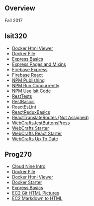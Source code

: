 ## Overview

Fall 2017

## Isit320

- [Docker Html Viewer][dh]
- [Docker File][df]
- [Express Basics][eb]
- [Express Pages and Mixins][epm]
- [Firebase Express][fe]
- [Firebase React][fr]
- [NPM Publishing][np]
- [NPM Run Concurrently][nc]
- [NPM Use Isit Code][nu]
- [RestTests][rt]
- [RestBasics][rb]
- [ReactEsLint][re]
- [ReactReduxBasics][rr]
- [ReactTranslateRoutes (Not Assigned)][rtr]
- [WebCraftsJestButtonsPress][wbp]
- [WebCrafts Starter][wcs]
- [WebCrafts React Starter][wcr]
- [WebCrafts Up To Date][wcu]

## Prog270

- [Cloud Nine Intro][ci]
- [Docker File][df]
- [Docker Html Viewer][dh]
- [Docker Starter][ds]
- [Express Basics][eb]
- [EC2 Git HTML Pictures][ecp]
- [EC2 Markdown to HTML][ecm]

<!----------->
<!-- Links -->
<!----------->

[ci]: http://www.ccalvert.net/books/CloudNotes/Assignments/Cloud9Intro.html

[df]: http://www.ccalvert.net/books/CloudNotes/Assignments/Docker/DockerFile.html
[dh]: http://www.ccalvert.net/books/CloudNotes/Assignments/Docker/DockerHtmlViewer.html
[ds]: http://www.ccalvert.net/books/CloudNotes/Assignments/Docker/DockerStarter.html

[ecm]: http://www.ccalvert.net/books/CloudNotes/Assignments/Ec2MarkdownToHtml.html
[ecp]: http://www.ccalvert.net/books/CloudNotes/Assignments/Ec2GitHtmlPictures.html

[eb]: http://www.ccalvert.net/books/CloudNotes/Assignments/ExpressBasics.html
[epm]: http://www.ccalvert.net/books/CloudNotes/Assignments/ExpressPagesAndMixins.html

[fe]: http://www.ccalvert.net/books/CloudNotes/Assignments/Firebase/FirebaseExpress.html
[fr]: http://www.ccalvert.net/books/CloudNotes/Assignments/Firebase/FirebaseExpressReact.html

[np]: http://localhost/home/books/CloudNotes/Assignments/NpmPublishing.html
[nc]: http://www.ccalvert.net/books/CloudNotes/Assignments/Npm/RunConcurrently.html
[nu]: http://www.ccalvert.net/books/CloudNotes/Assignments/Npm/NpmUseIsitCode.html

[rb]: http://www.ccalvert.net/books/CloudNotes/Assignments/React/ReactBasics.html
[re]: http://www.ccalvert.net/books/CloudNotes/Assignments/React/ReactEsLint.html
[rr]: http://www.ccalvert.net/books/CloudNotes/Assignments/React/ReactReduxBasics.html
[rt]: http://www.ccalvert.net/books/CloudNotes/Assignments/React/RestTests.html
[rtr]: http://www.ccalvert.net/books/CloudNotes/Assignments/React/ReactTranslateRoutes.html

[wbp]: books/CloudNotes/Assignments/WebCrafts/WebCraftsJestButtonsPress.html
[wcs]: http://www.ccalvert.net/books/CloudNotes/Assignments/WebCrafts/ElvenWebCraftsStarter.html
[wcr]: http://www.ccalvert.net/books/CloudNotes/Assignments/WebCrafts/WebCraftsReactStarter.html
[wcu]: http://www.ccalvert.net/books/CloudNotes/Assignments/WebCrafts/WebCraftsUpToDate.html
